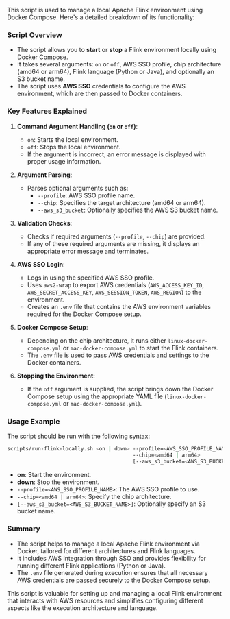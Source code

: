 This script is used to manage a local Apache Flink environment using Docker Compose. Here's a detailed breakdown of its functionality:

### Script Overview
- The script allows you to **start** or **stop** a Flink environment locally using Docker Compose.
- It takes several arguments: `on` or `off`, AWS SSO profile, chip architecture (amd64 or arm64), Flink language (Python or Java), and optionally an S3 bucket name.
- The script uses **AWS SSO** credentials to configure the AWS environment, which are then passed to Docker containers.

### Key Features Explained
1. **Command Argument Handling (`on` or `off`)**:
   - `on`: Starts the local environment.
   - `off`: Stops the local environment.
   - If the argument is incorrect, an error message is displayed with proper usage information.

2. **Argument Parsing**:
   - Parses optional arguments such as:
     - `--profile`: AWS SSO profile name.
     - `--chip`: Specifies the target architecture (amd64 or arm64).
     - `--aws_s3_bucket`: Optionally specifies the AWS S3 bucket name.

3. **Validation Checks**:
   - Checks if required arguments (`--profile`, `--chip`) are provided.
   - If any of these required arguments are missing, it displays an appropriate error message and terminates.

4. **AWS SSO Login**:
   - Logs in using the specified AWS SSO profile.
   - Uses `aws2-wrap` to export AWS credentials (`AWS_ACCESS_KEY_ID`, `AWS_SECRET_ACCESS_KEY`, `AWS_SESSION_TOKEN`, `AWS_REGION`) to the environment.
   - Creates an `.env` file that contains the AWS environment variables required for the Docker Compose setup.

5. **Docker Compose Setup**:
   - Depending on the chip architecture, it runs either `linux-docker-compose.yml` or `mac-docker-compose.yml` to start the Flink containers.
   - The `.env` file is used to pass AWS credentials and settings to the Docker containers.

6. **Stopping the Environment**:
   - If the `off` argument is supplied, the script brings down the Docker Compose setup using the appropriate YAML file (`linux-docker-compose.yml` or `mac-docker-compose.yml`).

### Usage Example
The script should be run with the following syntax:

```bash
scripts/run-flink-locally.sh <on | down> --profile=<AWS_SSO_PROFILE_NAME>
                                         --chip=<amd64 | arm64>
                                         [--aws_s3_bucket=<AWS_S3_BUCKET_NAME>]
```

- **on**: Start the environment.
- **down**: Stop the environment.
- `--profile=<AWS_SSO_PROFILE_NAME>`: The AWS SSO profile to use.
- `--chip=<amd64 | arm64>`: Specify the chip architecture.
- `[--aws_s3_bucket=<AWS_S3_BUCKET_NAME>]`: Optionally specify an S3 bucket name.

### Summary
- The script helps to manage a local Apache Flink environment via Docker, tailored for different architectures and Flink languages.
- It includes AWS integration through SSO and provides flexibility for running different Flink applications (Python or Java).
- The `.env` file generated during execution ensures that all necessary AWS credentials are passed securely to the Docker Compose setup.

This script is valuable for setting up and managing a local Flink environment that interacts with AWS resources and simplifies configuring different aspects like the execution architecture and language.